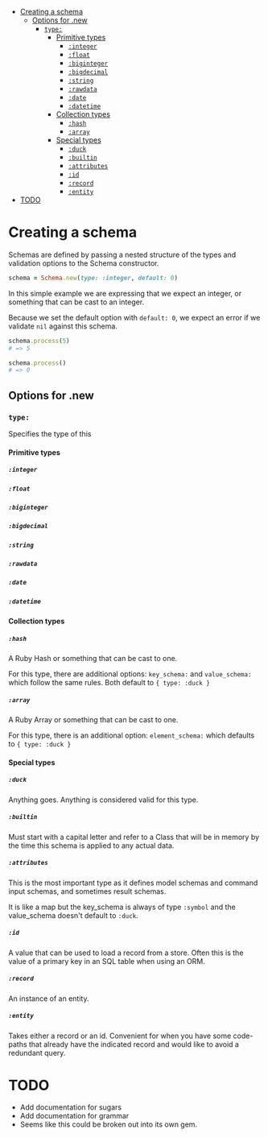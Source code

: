 <!-- TOC -->
* [Creating a schema](#creating-a-schema)
  * [Options for .new](#options-for-new)
    * [```type:```](#type)
      * [Primitive types](#primitive-types)
        * [```:integer```](#integer)
        * [```:float```](#float)
        * [```:biginteger```](#biginteger)
        * [```:bigdecimal```](#bigdecimal)
        * [```:string```](#string)
        * [```:rawdata```](#rawdata)
        * [```:date```](#date)
        * [```:datetime```](#datetime)
      * [Collection types](#collection-types)
        * [```:hash```](#hash)
        * [```:array```](#array)
      * [Special types](#special-types)
        * [```:duck```](#duck)
        * [```:builtin```](#builtin)
        * [```:attributes```](#attributes)
        * [```:id```](#id)
        * [```:record```](#record)
        * [```:entity```](#entity)
* [TODO](#todo)
<!-- TOC -->

# Creating a schema

Schemas are defined by passing a nested structure of the types and validation options to the Schema constructor.

```ruby
schema = Schema.new(type: :integer, default: 0)
```

In this simple example we are expressing that we expect an integer, or something that can be cast to an integer.

Because we set the default option with ```default: 0```, we expect an error if we validate `nil` against this schema.

```ruby
schema.process(5)
# => 5

schema.process()
# => 0
```

## Options for .new

### ```type:```

Specifies the type of this 

#### Primitive types

##### ```:integer```
##### ```:float```
##### ```:biginteger```
##### ```:bigdecimal```
##### ```:string```
##### ```:rawdata```
##### ```:date```
##### ```:datetime```

#### Collection types

##### ```:hash```

A Ruby Hash or something that can be cast to one.

For this type, there are additional options: ```key_schema:``` and ```value_schema:``` which follow the same rules.
Both default to ```{ type: :duck }```

##### ```:array```

A Ruby Array or something that can be cast to one.

For this type, there is an additional option: ```element_schema:``` which defaults to ```{ type: :duck }```

#### Special types

##### ```:duck```

Anything goes. Anything is considered valid for this type.

##### ```:builtin```

Must start with a capital letter and refer to a Class that will be in memory by the time this schema is applied to any actual data.

##### ```:attributes```

This is the most important type as it defines model schemas and command input schemas, and sometimes result schemas.

It is like a map but the key_schema is always of type `:symbol` and the value_schema doesn't default to `:duck`.

##### ```:id```

A value that can be used to load a record from a store. Often this is the value of a primary key in an SQL table when using an ORM.

##### ```:record```

An instance of an entity.

##### ```:entity```

Takes either a record or an id. Convenient for when you have some code-paths that already have the indicated
record and would like to avoid a redundant query.

# TODO

* Add documentation for sugars
* Add documentation for grammar
* Seems like this could be broken out into its own gem.

